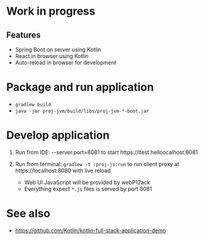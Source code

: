# Work in progress
######

## Features
- Spring Boot on server using Kotlin
- React in browser using Kotlin
- Auto-reload in browser for development


# Package and run application
- `gradlew build`
- `java -jar proj-jvm/build/libs/proj-jvm-*-boot.jar` 

# Develop application
1) Run from IDE: --server.port=8081
    to start https://ltest helloocalhost:8081
    
2) Run from terminal: `gradlew -t :proj-js:run`
    to run client proxy at https://localhost:8080 with live reload
    - Web UI JavaScript will be provided by webP12ack          
    - Everything expect `*.js` files is served by port 8081


# See also 
- https://github.com/Kotlin/kotlin-full-stack-application-demo
